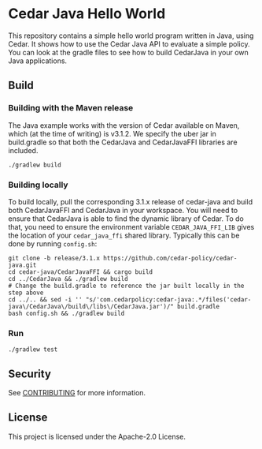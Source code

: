 # Cedar Java Hello World

This repository contains a simple hello world program written in Java, using Cedar.
It shows how to use the Cedar Java API to evaluate a simple policy. You can look at the gradle files to see how to build CedarJava in your own Java applications.

## Build

### Building with the Maven release
The Java example works with the version of Cedar available on Maven, which (at the time of writing) is v3.1.2. We specify the
uber jar in build.gradle so that both the CedarJava and CedarJavaFFI libraries are included.

```shell
./gradlew build
```

### Building locally

To build locally, pull the corresponding 3.1.x release of cedar-java and build both CedarJavaFFI and CedarJava in your workspace.
You will need to ensure that CedarJava is able to find the dynamic library of Cedar. To do that, you need to ensure the
environment variable `CEDAR_JAVA_FFI_LIB` gives the location of your `cedar_java_ffi` shared library. Typically this can be done by running `config.sh`:

```shell
git clone -b release/3.1.x https://github.com/cedar-policy/cedar-java.git
cd cedar-java/CedarJavaFFI && cargo build
cd ../CedarJava && ./gradlew build
# Change the build.gradle to reference the jar built locally in the step above
cd ../.. && sed -i '' "s/'com.cedarpolicy:cedar-java:.*/files('cedar-java\/CedarJava\/build\/libs\/CedarJava.jar')/" build.gradle
bash config.sh && ./gradlew build
```

### Run

```shell
./gradlew test
```

## Security

See [CONTRIBUTING](CONTRIBUTING.md#security-issue-notifications) for more information.

## License

This project is licensed under the Apache-2.0 License.

